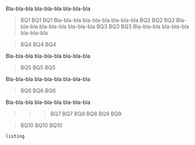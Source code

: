 Bla-bla-bla bla-bla-bla bla-bla-bla
>BQ1
>BQ1
>BQ1
Bla-bla-bla bla-bla-bla bla-bla-bla
 >BQ2
 >BQ2
 >BQ2
Bla-bla-bla bla-bla-bla bla-bla-bla
 > BQ3
 > BQ3
 > BQ3
Bla-bla-bla bla-bla-bla bla-bla-bla

>BQ4
>BQ4
>BQ4

Bla-bla-bla bla-bla-bla bla-bla-bla

 >BQ5
 >BQ5
 >BQ5

Bla-bla-bla bla-bla-bla bla-bla-bla

 > BQ6
 > BQ6
 > BQ6

Bla-bla-bla bla-bla-bla bla-bla-bla

 > > > BQ7
 > > > BQ7
 > > BQ8
 > > BQ8
 > BQ9
 > BQ9

 > BQ10
 > BQ10
 > BQ10
```
listing
```
